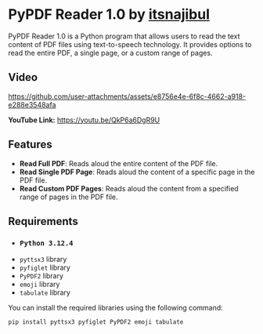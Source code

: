 # PyPDF Reader 1.0 by [itsnajibul](https://github.com/itsnajibul)


PyPDF Reader 1.0 is a Python program that allows users to read the text content of PDF files using text-to-speech technology. It provides options to read the entire PDF, a single page, or a custom range of pages.  

## Video
https://github.com/user-attachments/assets/e8756e4e-6f8c-4662-a918-e288e3548afa  


**YouTube Link:** https://youtu.be/QkP6a6DgR9U

## Features

- **Read Full PDF**: Reads aloud the entire content of the PDF file.
- **Read Single PDF Page**: Reads aloud the content of a specific page in the PDF file.
- **Read Custom PDF Pages**: Reads aloud the content from a specified range of pages in the PDF file.

## Requirements

- ### `Python 3.12.4`
- `pyttsx3` library
- `pyfiglet` library
- `PyPDF2` library
- `emoji` library
- `tabulate` library

You can install the required libraries using the following command:
```bash
pip install pyttsx3 pyfiglet PyPDF2 emoji tabulate

